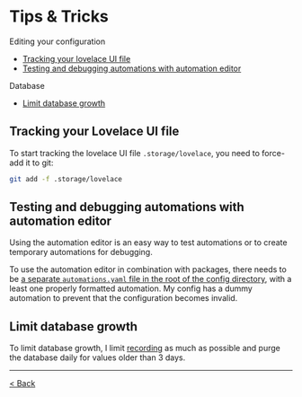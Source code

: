 # Tips & Tricks

Editing your configuration

- [Tracking your lovelace UI file](#tracking-your-lovelace-ui-file)
- [Testing and debugging automations with automation editor](#testing-and-debugging-automations-with-automation-editor)

Database

- [Limit database growth](#limit-database-growth)

## Tracking your Lovelace UI file

To start tracking the lovelace UI file `.storage/lovelace`, you need to force-add it to git:

```bash
git add -f .storage/lovelace
```

## Testing and debugging automations with automation editor

Using the automation editor is an easy way to test automations or to create temporary automations for debugging.

To use the automation editor in combination with packages, there needs to be [a separate `automations.yaml` file in the root of the config directory](./automations.yaml), with a least one properly formatted automation. My config has a dummy automation to prevent that the configuration becomes invalid.

## Limit database growth

To limit database growth, I limit [recording](https://home-assistant.io/components/recorder/) as much as possible and purge the database daily for values older than 3 days.

* * *

[< Back](./)
